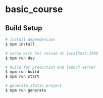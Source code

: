 # basic_course

## Build Setup

```bash
# install dependencies
$ npm install

# serve with hot reload at localhost:3300
$ npm run dev

# build for production and launch server
$ npm run build
$ npm run start

# generate static project
$ npm run generate
```